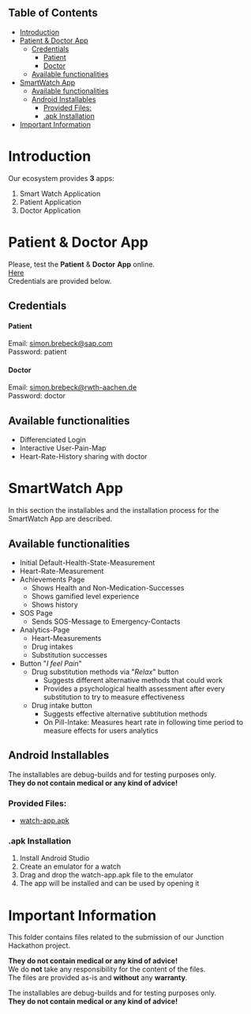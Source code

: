 ## Table of Contents
- [Introduction](#introduction)
- [Patient \& Doctor App](#patient--doctor-app)
  - [Credentials](#credentials)
      - [Patient](#patient)
      - [Doctor](#doctor)
  - [Available functionalities](#available-functionalities)
- [SmartWatch App](#smartwatch-app)
  - [Available functionalities](#available-functionalities-1)
  - [Android Installables](#android-installables)
    - [Provided Files:](#provided-files)
    - [.apk Installation](#apk-installation)
- [Important Information](#important-information)

# Introduction
Our ecosystem provides **3** apps:
1. Smart Watch Application
2. Patient Application
3. Doctor Application

# Patient & Doctor App 
Please, test the **Patient** & **Doctor** **App** online.   
[Here](https://app.simonbrebeck.de/)  
Credentials are provided below.

## Credentials
#### Patient  
Email: simon.brebeck@sap.com   
Password: patient   
#### Doctor   
Email: simon.brebeck@rwth-aachen.de    
Password: doctor  
 
## Available functionalities
* Differenciated Login
* Interactive User-Pain-Map
* Heart-Rate-History sharing with doctor


# SmartWatch App
In this section the installables and the installation process for the SmartWatch App are described. 

## Available functionalities
* Initial Default-Health-State-Measurement
* Heart-Rate-Measurement
* Achievements Page
  * Shows Health and Non-Medication-Successes
  * Shows gamified level experience
  * Shows history
* SOS Page
  * Sends SOS-Message to Emergency-Contacts
* Analytics-Page
  * Heart-Measurements
  * Drug intakes 
  * Substitution successes
* Button "*I feel Pain*"
  * Drug substitution methods via "*Relax*" button
    * Suggests different alternative methods that could work
    * Provides a psychological health assessment after every substitution to try to measure effectiveness
  * Drug intake button
    * Suggests effective alternative subtitution methods
    * On Pill-Intake: Measures heart rate in following time period to measure effects for users analytics

## Android Installables
The installables are debug-builds and for testing purposes only.  
**They do not contain medical or any kind of advice!**

### Provided Files:
+ [watch-app.apk](./watch-app.apk)

### .apk Installation
1. Install Android Studio
2. Create an emulator for a watch 
3. Drag and drop the watch-app.apk file to the emulator
4. The app will be installed and can be used by opening it

# Important Information
This folder contains files related to the submission of our Junction Hackathon project.    

**They do not contain medical or any kind of advice!**  
We do **not** take any responsibility for the content of the files.  
The files are provided as-is and **without** any **warranty**.

The installables are debug-builds and for testing purposes only.  
**They do not contain medical or any kind of advice!**